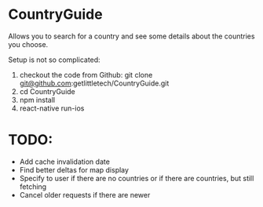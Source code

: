 # CountryGuide

Allows you to search for a country and see some details about the countries you choose.

Setup is not so complicated:

1. checkout the code from Github: git clone git@github.com:getlittletech/CountryGuide.git
2. cd CountryGuide
3. npm install
4. react-native run-ios

# TODO:

- Add cache invalidation date
- Find better deltas for map display
- Specify to user if there are no countries or if there are countries, but still fetching
- Cancel older requests if there are newer
